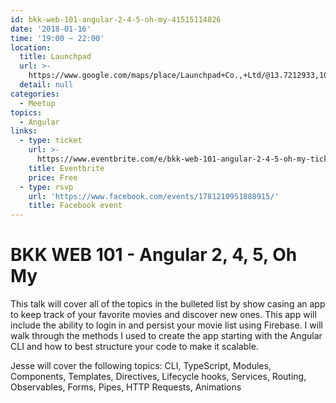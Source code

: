 ```yaml
---
id: bkk-web-101-angular-2-4-5-oh-my-41515114826
date: '2018-01-16'
time: '19:00 ~ 22:00'
location:
  title: Launchpad
  url: >-
    https://www.google.com/maps/place/Launchpad+Co.,+Ltd/@13.7212933,100.5236788,19z/data=!3m1!4b1!4m5!3m4!1s0x30e298cdd6e8270d:0x7e9aa39655924697!8m2!3d13.721292!4d100.524226?hl=en
  detail: null
categories:
  - Meetup
topics:
  - Angular
links:
  - type: ticket
    url: >-
      https://www.eventbrite.com/e/bkk-web-101-angular-2-4-5-oh-my-tickets-41515114826
    title: Eventbrite
    price: Free
  - type: rsvp
    url: 'https://www.facebook.com/events/1781210951888915/'
    title: Facebook event
---
```

# BKK WEB 101 - Angular 2, 4, 5, Oh My

This talk will cover all of the topics in the bulleted list by show casing an app to keep track of your favorite movies and discover new ones. This app will include the ability to login in and persist your movie list using Firebase. I will walk through the methods I used to create the app starting with the Angular CLI and how to best structure your code to make it scalable.

Jesse will cover the following topics: CLI, TypeScript, Modules, Components, Templates, Directives, Lifecycle hooks, Services, Routing, Observables, Forms, Pipes, HTTP Requests, Animations
